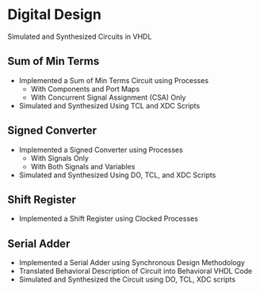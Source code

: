 # Digital Design
Simulated and Synthesized Circuits in VHDL

## Sum of Min Terms
- Implemented a Sum of Min Terms Circuit using Processes 
    - With Components and Port Maps
    - With Concurrent Signal Assignment (CSA) Only
- Simulated and Synthesized Using TCL and XDC Scripts

## Signed Converter
- Implemented a Signed Converter using Processes 
    - With Signals Only
    - With Both Signals and Variables  
- Simulated and Synthesized Using DO, TCL, and XDC Scripts

## Shift Register 
- Implemented a Shift Register using Clocked Processes 

## Serial Adder
- Implemented a Serial Adder using Synchronous Design Methodology
- Translated Behavioral Description of Circuit into Behavioral VHDL Code
- Simulated and Synthesized the Circuit using DO, TCL, XDC scripts